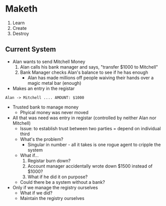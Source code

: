 # Maketh
1. Learn
2. Create
3. Destroy

## Current System
- Alan wants to send Mitchell Money
    1. Alan calls his bank manager and says, "transfer $1000 to Mitchell"
    2. Bank Manager checks Alan's balance to see if he has enough
        - Alan has made millions off people waiving their hands over a magic metal bar (enough)
- Makes an entry in the registar 
```
Alan -> Mitchell .... AMOUNT: $1000
```
- Trusted bank to manage money
    + Phyical money was never moved
- All that was need was entry in registar (controlled by neither Alan nor Mitchell)
    + Issue: to establish trust between two parties = depend on individual third
    + What's the problem?
        - Singular in number - all it takes is one rogue agent to cripple the system
    + What if...
        1. Registar burn down?
        2. Account manager accidentally wrote down $1500 instead of $1000?
        3. What if he did it on purpose?
    + Could there be a system without a bank?
- Only if we manage the registry ourselves
    + What if we did?
    + Maintain the registry ourselves

